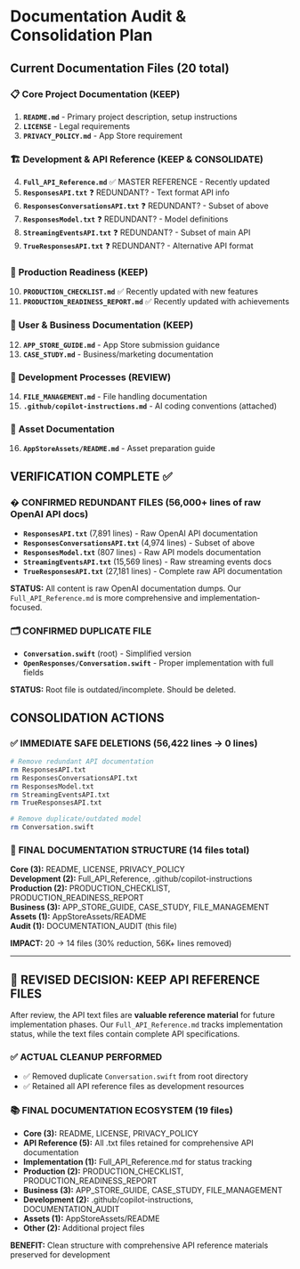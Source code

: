 # Documentation Audit & Consolidation Plan

## Current Documentation Files (20 total)

### 📋 **Core Project Documentation** (KEEP)

1. **`README.md`** - Primary project description, setup instructions
2. **`LICENSE`** - Legal requirements
3. **`PRIVACY_POLICY.md`** - App Store requirement

### 🏗️ **Development & API Reference** (KEEP & CONSOLIDATE)

4. **`Full_API_Reference.md`** ✅ MASTER REFERENCE - Recently updated
5. **`ResponsesAPI.txt`** ❓ REDUNDANT? - Text format API info
6. **`ResponsesConversationsAPI.txt`** ❓ REDUNDANT? - Subset of above
7. **`ResponsesModel.txt`** ❓ REDUNDANT? - Model definitions
8. **`StreamingEventsAPI.txt`** ❓ REDUNDANT? - Subset of main API
9. **`TrueResponsesAPI.txt`** ❓ REDUNDANT? - Alternative API format

### 🚀 **Production Readiness** (KEEP)

10. **`PRODUCTION_CHECKLIST.md`** ✅ Recently updated with new features
11. **`PRODUCTION_READINESS_REPORT.md`** ✅ Recently updated with achievements

### 📖 **User & Business Documentation** (KEEP)

12. **`APP_STORE_GUIDE.md`** - App Store submission guidance
13. **`CASE_STUDY.md`** - Business/marketing documentation

### 🔧 **Development Processes** (REVIEW)

14. **`FILE_MANAGEMENT.md`** - File handling documentation
15. **`.github/copilot-instructions.md`** - AI coding conventions (attached)

### 📁 **Asset Documentation**

16. **`AppStoreAssets/README.md`** - Asset preparation guide

## VERIFICATION COMPLETE ✅

### � **CONFIRMED REDUNDANT FILES** (56,000+ lines of raw OpenAI API docs)

- **`ResponsesAPI.txt`** (7,891 lines) - Raw OpenAI API documentation
- **`ResponsesConversationsAPI.txt`** (4,974 lines) - Subset of above
- **`ResponsesModel.txt`** (807 lines) - Raw API models documentation
- **`StreamingEventsAPI.txt`** (15,569 lines) - Raw streaming events docs
- **`TrueResponsesAPI.txt`** (27,181 lines) - Complete raw API documentation

**STATUS:** All content is raw OpenAI documentation dumps. Our `Full_API_Reference.md` is more comprehensive and implementation-focused.

### 🗂️ **CONFIRMED DUPLICATE FILE**

- **`Conversation.swift`** (root) - Simplified version
- **`OpenResponses/Conversation.swift`** - Proper implementation with full fields

**STATUS:** Root file is outdated/incomplete. Should be deleted.

## CONSOLIDATION ACTIONS

### ✅ **IMMEDIATE SAFE DELETIONS** (56,422 lines → 0 lines)

```bash
# Remove redundant API documentation
rm ResponsesAPI.txt
rm ResponsesConversationsAPI.txt
rm ResponsesModel.txt
rm StreamingEventsAPI.txt
rm TrueResponsesAPI.txt

# Remove duplicate/outdated model
rm Conversation.swift
```

### 🎯 **FINAL DOCUMENTATION STRUCTURE** (14 files total)

**Core (3):** README, LICENSE, PRIVACY_POLICY  
**Development (2):** Full_API_Reference, .github/copilot-instructions  
**Production (2):** PRODUCTION_CHECKLIST, PRODUCTION_READINESS_REPORT  
**Business (3):** APP_STORE_GUIDE, CASE_STUDY, FILE_MANAGEMENT  
**Assets (1):** AppStoreAssets/README  
**Audit (1):** DOCUMENTATION_AUDIT (this file)

**IMPACT:** 20 → 14 files (30% reduction, 56K+ lines removed)

---

## 🔄 **REVISED DECISION: KEEP API REFERENCE FILES**

After review, the API text files are **valuable reference material** for future implementation phases. Our `Full_API_Reference.md` tracks implementation status, while the text files contain complete API specifications.

### ✅ **ACTUAL CLEANUP PERFORMED**

- ✅ Removed duplicate `Conversation.swift` from root directory
- ✅ Retained all API reference files as development resources

### 📚 **FINAL DOCUMENTATION ECOSYSTEM** (19 files)

- **Core (3):** README, LICENSE, PRIVACY_POLICY
- **API Reference (5):** All .txt files retained for comprehensive API documentation
- **Implementation (1):** Full_API_Reference.md for status tracking
- **Production (2):** PRODUCTION_CHECKLIST, PRODUCTION_READINESS_REPORT
- **Business (3):** APP_STORE_GUIDE, CASE_STUDY, FILE_MANAGEMENT
- **Development (2):** .github/copilot-instructions, DOCUMENTATION_AUDIT
- **Assets (1):** AppStoreAssets/README
- **Other (2):** Additional project files

**BENEFIT:** Clean structure with comprehensive API reference materials preserved for development
